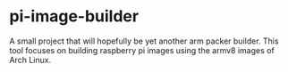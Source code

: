 # pi-image-builder

A small project that will hopefully be yet another arm packer builder. This tool focuses on building raspberry pi images
using the armv8 images of Arch Linux.